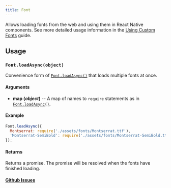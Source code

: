 ```yaml
---
title: Font
---
```


Allows loading fonts from the web and using them in React Native components. See more detailed usage information in the [Using Custom Fonts](../../guides/using-custom-fonts/#using-custom-fonts) guide.

## Usage

### `Font.loadAsync(object)`

Convenience form of [`Font.loadAsync()`](#expofontloadasync "Font.loadAsync") that loads multiple fonts at once.

#### Arguments

-   **map (_object_)** -- A map of names to `require` statements as in [`Font.loadAsync()`](#fontloadasync).

#### Example

```javascript
Font.loadAsync({
  Montserrat: require('./assets/fonts/Montserrat.ttf'),
  'Montserrat-SemiBold': require('./assets/fonts/Montserrat-SemiBold.ttf'),
});
```

#### Returns

Returns a promise. The promise will be resolved when the fonts have finished loading.

#### [Github Issues](https://github.com/expo/expo/labels/Font)
